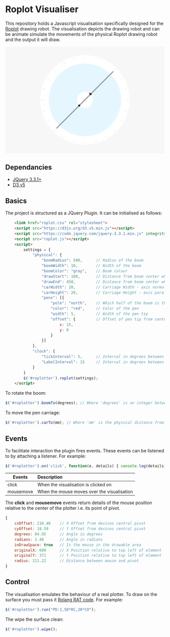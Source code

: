 # Roplot Visualiser
This repository holds a Javascript visualisation specifically designed for the [Roplot](http://roplot.com/) drawing robot. The visualisation depicts the drawing robot and can be animate simulate the movements of the physical Roplot drawing robot and the output it will draw.

![Screenshot of visualisation](_res/example.png)

## Dependancies
* [JQuery 3.3.1+](https://jquery.com/)
* [D3 v5](https://d3js.org/)

## Basics
The project is structured as a JQuery Plugin. It can be initialised as follows:

```html
    <link href="roplot.css" rel="stylesheet">
    <script src="https://d3js.org/d3.v5.min.js"></script>
    <script src="https://code.jquery.com/jquery-3.3.1.min.js" integrity="sha256-FgpCb/KJQlLNfOu91ta32o/NMZxltwRo8QtmkMRdAu8=" crossorigin="anonymous"></script>
    <script src="roplot.js"></script>
    <script>
        settings = {
            "physical": { 
                "boomRadius": 500,      // Radius of the boom
                "boomWidth": 10,        // Width of the boom
                "boomColor": "gray",    // Boom colour
                "drawStart": 100,       // Distance from boom center where carriage stops - inner
                "drawEnd": 450,         // Distance from boom center where carriage stops - outer
                "carWidth": 20,         // Carriage Width - axis normal to boom
                "carHeight": 20,        // Carriage Height - axis parallel to boom
                "pens": [{
                    "pole": "north",    // Which half of the boom is the carriage on. North or South
                    "color": "red",     // Color of the pen
                    "width": 5,         // Width of the pen tip
                    "offset": {         // Offset of pen tip from center of boom
                        x: 15,
                        y: 0
                    }      
                }]
            },
            "clock": {
                "tickInterval": 5,      // Interval in degrees between tick marks
                "LabelInterval": 15     // Interval in degrees between tick labels
            }
        }
        $('#roplotter').roplot(settings);
    </script>
```

To rotate the boom:

```js
$('#roplotter').boomTo(degrees); // Where 'degrees' is an integer between 0 and 359
```

To move the pen carriage:

```js
$('#roplotter').carTo(mm); // Where 'mm' is the physical distance from the pivot to the destination of the pen tip
```

## Events
To facilitate interaction the plugin fires events. These events can be listened to by attaching a listener. For example:

```js
$('#roplotter').on('click', function(e, details) { console.log(details); });
```

| Events        | Description  |
| ------------- |:-------------|
| click         | When the visualisation is clicked on |
| mousemove     | When the mouse moves over the visualisation |

The **click** and **mousemove** events return details of the mouse position relative to the center of the plotter i.e. its point of pivot.

```js
{
    cxOffset: 210.40    // X Offset from devices central pivot
    cyOffset: 18.59     // Y Offset from devices central pivot
    degrees: 84.95      // Angle in degrees
    radians: 1.48       // Angle in radians
    inDrawSpace: true   // Is the mouse in the drawable area
    originalX: 600      // X Position relative to top left of element
    originalY: 371      // Y Position relative to top left of element
    radius: 211.22      // Distance between mouse and pivot 
} 
```

## Control
The visualisation emulates the behaviour of a real plotter. To draw on the surface you must pass it [Rolang RAT code](https://github.com/jkittley/rolang). For example:

```js
$('#roplotter').run("PD:1,50*RC,20*CO");
```

The wipe the surface clean:

```js
$('#roplotter').wipe();
```
